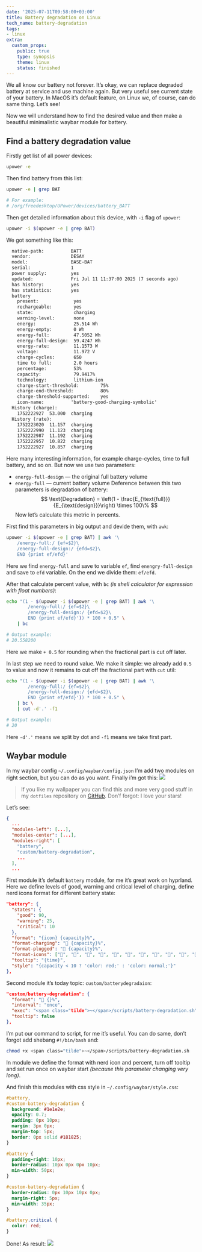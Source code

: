 ```yaml
---
date: '2025-07-11T09:58:00+03:00'
title: Battery degradation on Linux
tech_name: battery-degradation
tags:
- linux
extra:
  custom_props:
    public: true
    type: synopsis
    theme: linux
    status: finished
---
```


We all know our battery not forever. It’s okay, we can replace degraded battery at service and use machine again. But very useful see current state of your battery. In MacOS it’s default feature, on Linux we, of course, can do same thing. Let’s see!

Now we will understand how to find the desired value and then make a beautiful minimalistic waybar module for battery.

## Find a battery degradation value

Firstly get list of all power devices:
```sh
upower -e
```
Then find battery from this list:
```sh
upower -e | grep BAT

# For example:
# /org/freedesktop/UPower/devices/battery_BATT
```

Then get detailed information about this device, with `-i` flag of `upower`:
```sh
upower -i $(upower -e | grep BAT)
```
We got something like this:
```txt
  native-path:          BATT
  vendor:               DESAY
  model:                BASE-BAT
  serial:               1
  power supply:         yes
  updated:              Fri Jul 11 11:37:00 2025 (7 seconds ago)
  has history:          yes
  has statistics:       yes
  battery
    present:             yes
    rechargeable:        yes
    state:               charging
    warning-level:       none
    energy:              25.514 Wh
    energy-empty:        0 Wh
    energy-full:         47.5052 Wh
    energy-full-design:  59.4247 Wh
    energy-rate:         11.1573 W
    voltage:             11.972 V
    charge-cycles:       650
    time to full:        2.0 hours
    percentage:          53%
    capacity:            79.9417%
    technology:          lithium-ion
    charge-start-threshold:        75%
    charge-end-threshold:          80%
    charge-threshold-supported:    yes
    icon-name:          'battery-good-charging-symbolic'
  History (charge):
    1752222927	53.000	charging
  History (rate):
    1752223020	11.157	charging
    1752222990	11.123	charging
    1752222987	11.192	charging
    1752222957	10.822	charging
    1752222927	10.857	charging
```

Here many interesting information, for example charge-cycles, time to full battery, and so on. But now we use two parameters: 
- `energy-full-design` — the original full battery volume 
- `energy-full` — current battery volume
Deference between this two parameters is degradation of battery:
$$
\text{Degradation} = \left(1 - \frac{E_{\text{full}}}{E_{\text{design}}}\right) \times 100\%
$$
Now let’s calculate this metric in percents. 

First find this parameters in big output and devide them, with `awk`:
```sh
upower -i $(upower -e | grep BAT) | awk '\
	/energy-full:/ {ef=$2}\
	/energy-full-design:/ {efd=$2}\
	END {print ef/efd}'
```
Here we find `energy-full` and save to variable `ef`, find `enengry-full-design` and save to `efd` variable. On the end we divide them: `ef/efd`.  

After that calculate percent value, with `bc` *(is shell calculator for expression with float numbers)*:
```sh
echo "(1 - $(upower -i $(upower -e | grep BAT) | awk '\
        /energy-full:/ {ef=$2}\
        /energy-full-design:/ {efd=$2}\
        END {print ef/efd}')) * 100 + 0.5" \
	| bc

# Output example:
# 20.558200
```
Here we make `+ 0.5` for rounding when the fractional part is cut off later.

In last step we need to round value. We make it simple: we already add `0.5` to value and now it remains to cut off the fractional part with `cut` util:
```sh
echo "(1 - $(upower -i $(upower -e | grep BAT) | awk '\
        /energy-full:/ {ef=$2}\
        /energy-full-design:/ {efd=$2}\
        END {print ef/efd}')) * 100 + 0.5" \
	| bc \
	| cut -d'.' -f1

# Output example:
# 20
```
Here `-d'.'` means we split by dot and `-f1` means we take first part.

## Waybar module
In my waybar config `~/.config/waybar/config.json` I’m add two modules on right section, but you can do as you want. Finally i’m got this:
![](/images/battery-waybar-module.png)
> If you like my wallpaper you can find this and more very good stuff in my `dotfiles` repository on [GitHub](https://github.com/alchemmist/dotfiles/tree/main/wallpapers). Don’f forgot: I love your stars!


Let’s see:
```json
{
  ...
  "modules-left": [...],
  "modules-center": [...],
  "modules-right": [
    "battery",
    "custom/battery-degradation",
	...
  ],
  ...
```
First module it’s default `battery` module, for me it’s great work on hyprland. Here we define levels of good, warning and critical level of charging, define nerd icons format for different battery state:
```json
"battery": {
  "states": {
    "good": 90,
    "warning": 25,
    "critical": 10
  },
  "format": "{icon} {capacity}%",
  "format-charging": " {capacity}%",
  "format-plugged": " {capacity}%",
  "format-icons": ["󰂎", "󰁺", "󰁻", "󰁼", "󰁽", "󰁾", "󰁿", "󰂀", "󰂁", "󰂂", "󰁹"],
  "tooltip": "{time}",
  "style": "{capacity < 10 ? 'color: red;' : 'color: normal;'}"
},
```

Second module it’s today topic: `custom/batterydegradaion`:
```json
"custom/battery-degradation": {
  "format": " {}%",
  "interval": "once",
  "exec": "<span class="tilde">~</span>/scripts/battery-degradation.sh",
  "tooltip": false
},
```
I’m put our command to script, for me it’s useful. You can do same, don’t forgot add shebang `#!/bin/bash` and:
```sh
chmod +x <span class="tilde">~</span>/scripts/battery-degradation.sh
```

In module we define the format with nerd icon and percent, turn off tooltip and set run once on waybar start *(because this parameter changing very long)*. 

And finish this modules with css style in `~/.config/waybar/style.css`:
```css
#battery,
#custom-battery-degradation {
  background: #1e1e2e;
  opacity: 0.7;
  padding: 0px 10px;
  margin: 3px 0px;
  margin-top: 5px;
  border: 0px solid #181825;
}

#battery {
  padding-right: 10px;
  border-radius: 10px 0px 0px 10px;
  min-width: 50px;
}

#custom-battery-degradation {
  border-radius: 0px 10px 10px 0px;
  margin-right: 5px;
  min-width: 35px;
}

#battery.critical {
  color: red;
}
```

Done! As result: 
![](/images/waybar-battery-module-2.png)
